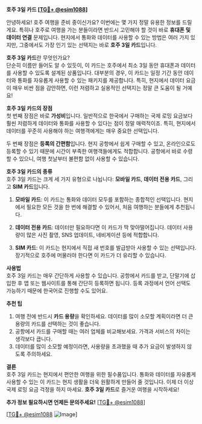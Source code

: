 **호주 3일 카드 [[TG💪+ @esim1088](https://t.me/s/esim1088)]**

안녕하세요! 호주 여행을 준비 중이신가요? 이번에는 몇 가지 정말 유용한 정보를 드릴게요. 특히나 호주로 여행을 가는 분들이라면 반드시 고민해야 할 것이 바로 **휴대폰 및 데이터 연결** 문제입니다. 현지에서 통화와 데이터를 사용할 수 있는 방법은 여러 가지 있지만, 그중에서도 가장 인기 있는 선택지는 바로 **호주 3일 카드**입니다.

**호주 3일 카드**란 무엇인가요?  
단순히 이름만 들어도 알 수 있듯이, 이 카드는 호주에서 최소 3일 동안 휴대폰과 데이터를 사용할 수 있도록 설계된 상품입니다. 대부분의 경우, 이 카드는 일정 기간 동안 데이터와 통화를 자유롭게 사용할 수 있는 패키지를 제공합니다. 특히, 현지에서 데이터 요금이 매우 비싼 점을 감안하면, 이런 저렴하고 실용적인 선택지는 정말 큰 도움이 될 거예요!

**호주 3일 카드의 장점**  
첫 번째 장점은 바로 **가성비**입니다. 일반적으로 한국에서 구매하는 국제 로밍 요금보다 훨씬 저렴하게 데이터와 통화를 사용할 수 있다는 점이 정말 매력적이죠. 특히, 현지에서 데이터를 꾸준히 사용해야 하는 여행객에게는 매우 중요한 선택입니다. 

두 번째 장점은 **등록의 간편함**입니다. 현지 공항에서 쉽게 구매할 수 있고, 온라인으로도 등록할 수 있기 때문에 시간이 부족한 여행객들에게도 적합합니다. 공항에서 바로 수령할 수 있으니, 여행 첫날부터 불편함 없이 사용할 수 있습니다.

**호주 3일 카드의 종류**  
호주 3일 카드는 크게 세 가지 유형으로 나뉩니다: **모바일 카드**, **데이터 전용 카드**, 그리고 **SIM 카드**입니다.

1. **모바일 카드**: 이 카드는 통화와 데이터 모두를 포함하는 종합적인 선택입니다. 현지에서 필요한 모든 것을 한 번에 해결할 수 있어서, 처음 여행하는 분들에게 추천됩니다.
   
2. **데이터 전용 카드**: 데이터만 필요하다면 이 카드가 딱 맞아떨어집니다. 데이터 사용량이 많은 사진 촬영, SNS 업데이트, 네비게이션 등에 적합합니다.

3. **SIM 카드**: 이 카드는 현지에서 직접 새 번호를 발급받아 사용할 수 있는 선택입니다. 장기적으로 호주에 머물러야 한다면 이 카드가 더 유리할 수 있습니다.

**사용법**  
호주 3일 카드는 매우 간단하게 사용할 수 있습니다. 공항에서 카드를 받고, 단말기에 삽입한 후 앱 또는 웹사이트를 통해 간단히 등록하면 됩니다. 등록 과정에서 언어 선택도 가능하기 때문에 한국어로 진행할 수도 있어요.  

**추천 팁**  
1. 여행 전에 반드시 **카드 용량**을 확인하세요. 데이터를 많이 소모할 계획이라면 더 큰 용량의 카드를 선택하는 것이 좋습니다.  
2. 공항에서 카드를 구매할 때는 여러 업체를 비교해보세요. 가격과 서비스의 차이는 생각보다 큽니다.  
3. 데이터를 많이 소모할 예정이라면, 사용량을 초과했을 때 추가 요금이 발생하지 않도록 주의하세요.

**결론**  
호주 3일 카드는 현지에서 편안한 여행을 위한 필수품입니다. 통화와 데이터를 자유롭게 사용할 수 있는 이 카드는 현지 생활을 더욱 원활하게 만들어 줄 것입니다. 이제 더 이상 국제 로밍 요금 걱정을 하지 마세요. **호주 3일 카드**로 즐거운 여행을 시작하세요!

**추가 정보 필요하시면 언제든 문의주세요!** [[TG💪+ @esim1088](https://t.me/s/esim1088)]  

[[TG💪+ @esim1088](https://t.me/s/esim1088) ![Image](https://i.postimg.cc/Y0z9fWf4/image.png)]